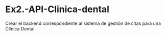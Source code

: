 # Ex2.-API-Clinica-dental
Crear el backend correspondiente al sistema de gestión de citas para una Clínica Dental.
